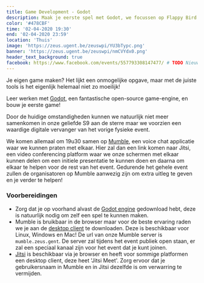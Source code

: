 ```yaml
---
title: Game Development - Godot
description: Maak je eerste spel met Godot, we focussen op Flappy Bird!
color: '#478CBF'
time: '02-04-2020 19:30'
end: '02-04-2020 23:59'
location: 'Thuis'
image: 'https://zeus.ugent.be/zeuswpi/YU3bTypc.png'
banner: 'https://zeus.ugent.be/zeuswpi/nmCVYdx0.png' 
header_text_background: true
facebook: https://www.facebook.com/events/557793308147477/ # TODO Nieuw facebook event
---
```


Je eigen game maken? Het lijkt een onmogelijke opgave, maar met de juiste tools
is het eigenlijk helemaal niet zo moeilijk!

Leer werken met [Godot](https://godotengine.org), een fantastische open-source game-engine, en bouw 
je eerste game!

Door de huidige omstandigheden kunnen we natuurlijk niet meer samenkomen in onze geliefde S9 aan de sterre maar we voorzien een waardige digitale vervanger van het vorige fysieke event. 

We komen allemaal om 19u30 samen op [Mumble](https://mumble.zeus.gent), een voice chat applicatie waar we kunnen praten met elkaar. Hier zal dan een link komen naar Jitsi, een video conferencing platform waar we onze schermen met elkaar kunnen delen om een initiele presentatie te kunnen doen en daarna om elkaar te helpen voor de rest van het event. Gedurende het gehele event zullen de organisatoren op Mumble aanwezig zijn om extra uitleg te geven en je verder te helpen!

### Voorbereidingen
- Zorg dat je op voorhand alvast de [Godot engine](https://godotengine.org/download) gedownload hebt, deze is natuurlijk nodig om zelf een spel te kunnen maken.
- Mumble is bruikbaar in de browser maar voor de beste ervaring raden we je aan de [desktop client](https://www.mumble.info/downloads/) te downloaden. Deze is beschikbaar voor Linux, Windows en Mac! De url van onze Mumble server is `mumble.zeus.gent`. De server zal tijdens het event publiek open staan, er zal een speciaal kanaal zijn voor het event dat je kunt joinen.
- [Jitsi](https://jitsi.org/) is beschikbaar via je browser en heeft voor sommige platformen een desktop client, deze heet 'Jitsi Meet'. Zorg ervoor dat je gebruikersnaam in Mumble en in Jitsi dezelfde is om verwarring te vermijden.
